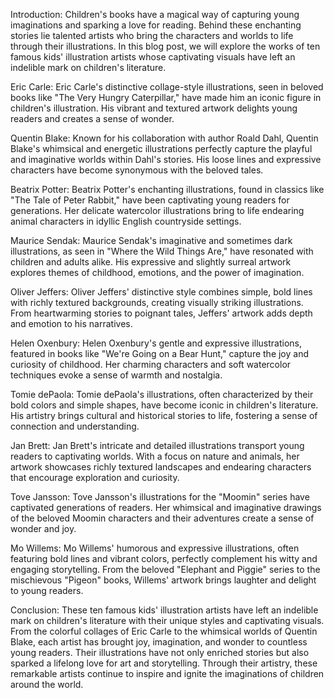 Introduction:
Children's books have a magical way of capturing young imaginations and sparking a love for reading. Behind these enchanting stories lie talented artists who bring the characters and worlds to life through their illustrations. In this blog post, we will explore the works of ten famous kids' illustration artists whose captivating visuals have left an indelible mark on children's literature.

Eric Carle:
Eric Carle's distinctive collage-style illustrations, seen in beloved books like "The Very Hungry Caterpillar," have made him an iconic figure in children's illustration. His vibrant and textured artwork delights young readers and creates a sense of wonder.

Quentin Blake:
Known for his collaboration with author Roald Dahl, Quentin Blake's whimsical and energetic illustrations perfectly capture the playful and imaginative worlds within Dahl's stories. His loose lines and expressive characters have become synonymous with the beloved tales.

Beatrix Potter:
Beatrix Potter's enchanting illustrations, found in classics like "The Tale of Peter Rabbit," have been captivating young readers for generations. Her delicate watercolor illustrations bring to life endearing animal characters in idyllic English countryside settings.

Maurice Sendak:
Maurice Sendak's imaginative and sometimes dark illustrations, as seen in "Where the Wild Things Are," have resonated with children and adults alike. His expressive and slightly surreal artwork explores themes of childhood, emotions, and the power of imagination.

Oliver Jeffers:
Oliver Jeffers' distinctive style combines simple, bold lines with richly textured backgrounds, creating visually striking illustrations. From heartwarming stories to poignant tales, Jeffers' artwork adds depth and emotion to his narratives.

Helen Oxenbury:
Helen Oxenbury's gentle and expressive illustrations, featured in books like "We're Going on a Bear Hunt," capture the joy and curiosity of childhood. Her charming characters and soft watercolor techniques evoke a sense of warmth and nostalgia.

Tomie dePaola:
Tomie dePaola's illustrations, often characterized by their bold colors and simple shapes, have become iconic in children's literature. His artistry brings cultural and historical stories to life, fostering a sense of connection and understanding.

Jan Brett:
Jan Brett's intricate and detailed illustrations transport young readers to captivating worlds. With a focus on nature and animals, her artwork showcases richly textured landscapes and endearing characters that encourage exploration and curiosity.

Tove Jansson:
Tove Jansson's illustrations for the "Moomin" series have captivated generations of readers. Her whimsical and imaginative drawings of the beloved Moomin characters and their adventures create a sense of wonder and joy.

Mo Willems:
Mo Willems' humorous and expressive illustrations, often featuring bold lines and vibrant colors, perfectly complement his witty and engaging storytelling. From the beloved "Elephant and Piggie" series to the mischievous "Pigeon" books, Willems' artwork brings laughter and delight to young readers.

Conclusion:
These ten famous kids' illustration artists have left an indelible mark on children's literature with their unique styles and captivating visuals. From the colorful collages of Eric Carle to the whimsical worlds of Quentin Blake, each artist has brought joy, imagination, and wonder to countless young readers. Their illustrations have not only enriched stories but also sparked a lifelong love for art and storytelling. Through their artistry, these remarkable artists continue to inspire and ignite the imaginations of children around the world.
